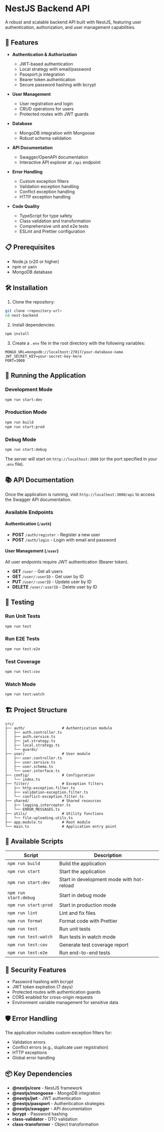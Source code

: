 # NestJS Backend API

A robust and scalable backend API built with NestJS, featuring user authentication, authorization, and user management capabilities.

## 🚀 Features

- **Authentication & Authorization**
  - JWT-based authentication
  - Local strategy with email/password
  - Passport.js integration
  - Bearer token authentication
  - Secure password hashing with bcrypt

- **User Management**
  - User registration and login
  - CRUD operations for users
  - Protected routes with JWT guards

- **Database**
  - MongoDB integration with Mongoose
  - Robust schema validation

- **API Documentation**
  - Swagger/OpenAPI documentation
  - Interactive API explorer at `/api` endpoint

- **Error Handling**
  - Custom exception filters
  - Validation exception handling
  - Conflict exception handling
  - HTTP exception handling

- **Code Quality**
  - TypeScript for type safety
  - Class validation and transformation
  - Comprehensive unit and e2e tests
  - ESLint and Prettier configuration

## 📋 Prerequisites

- Node.js (v20 or higher)
- npm or yarn
- MongoDB database

## 🛠️ Installation

1. Clone the repository:
```bash
git clone <repository-url>
cd nest-backend
```

2. Install dependencies:
```bash
npm install
```

3. Create a `.env` file in the root directory with the following variables:
```env
MONGO_URL=mongodb://localhost:27017/your-database-name
JWT_SECRET_KEY=your-secret-key-here
PORT=3000
```

## 🚀 Running the Application

### Development Mode
```bash
npm run start:dev
```

### Production Mode
```bash
npm run build
npm run start:prod
```

### Debug Mode
```bash
npm run start:debug
```

The server will start on `http://localhost:3000` (or the port specified in your `.env` file).

## 📚 API Documentation

Once the application is running, visit `http://localhost:3000/api` to access the Swagger API documentation.

### Available Endpoints

#### Authentication (`/auth`)
- **POST** `/auth/register` - Register a new user
- **POST** `/auth/login` - Login with email and password

#### User Management (`/user`)
All user endpoints require JWT authentication (Bearer token).

- **GET** `/user` - Get all users
- **GET** `/user/:userID` - Get user by ID
- **PUT** `/user/:userID` - Update user by ID
- **DELETE** `/user/:userID` - Delete user by ID

## 🧪 Testing

### Run Unit Tests
```bash
npm run test
```

### Run E2E Tests
```bash
npm run test:e2e
```

### Test Coverage
```bash
npm run test:cov
```

### Watch Mode
```bash
npm run test:watch
```

## 🏗️ Project Structure

```
src/
├── auth/                 # Authentication module
│   ├── auth.controller.ts
│   ├── auth.service.ts
│   ├── jwt.strategy.ts
│   ├── local.strategy.ts
│   └── guards/
├── user/                 # User module
│   ├── user.controller.ts
│   ├── user.service.ts
│   ├── user.schema.ts
│   └── user.interface.ts
├── config/               # Configuration
│   └── index.ts
├── filter/               # Exception filters
│   ├── http-exception.filter.ts
│   ├── validation-exception.filter.ts
│   └── conflict-exception.filter.ts
├── shared/               # Shared resources
│   ├── logging.interceptor.ts
│   └── ERROR_MESSAGES.ts
├── utils/                # Utility functions
│   └── file-uploading.utils.ts
├── app.module.ts         # Root module
└── main.ts               # Application entry point
```

## 🔧 Available Scripts

| Script | Description |
|--------|-------------|
| `npm run build` | Build the application |
| `npm run start` | Start the application |
| `npm run start:dev` | Start in development mode with hot-reload |
| `npm run start:debug` | Start in debug mode |
| `npm run start:prod` | Start in production mode |
| `npm run lint` | Lint and fix files |
| `npm run format` | Format code with Prettier |
| `npm run test` | Run unit tests |
| `npm run test:watch` | Run tests in watch mode |
| `npm run test:cov` | Generate test coverage report |
| `npm run test:e2e` | Run end-to-end tests |

## 🔐 Security Features

- Password hashing with bcrypt
- JWT token expiration (7 days)
- Protected routes with authentication guards
- CORS enabled for cross-origin requests
- Environment variable management for sensitive data

## 🛡️ Error Handling

The application includes custom exception filters for:
- Validation errors
- Conflict errors (e.g., duplicate user registration)
- HTTP exceptions
- Global error handling

## 📦 Key Dependencies

- **@nestjs/core** - NestJS framework
- **@nestjs/mongoose** - MongoDB integration
- **@nestjs/jwt** - JWT authentication
- **@nestjs/passport** - Authentication strategies
- **@nestjs/swagger** - API documentation
- **bcrypt** - Password hashing
- **class-validator** - DTO validation
- **class-transformer** - Object transformation
